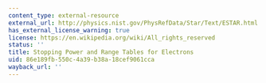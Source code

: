 ```yaml
---
content_type: external-resource
external_url: http://physics.nist.gov/PhysRefData/Star/Text/ESTAR.html
has_external_license_warning: true
license: https://en.wikipedia.org/wiki/All_rights_reserved
status: ''
title: Stopping Power and Range Tables for Electrons
uid: 86e189fb-550c-4a39-b38a-18cef9061cca
wayback_url: ''
---
```

